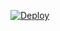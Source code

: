 [![Deploy](https://www.herokucdn.com/deploy/button.svg)](https://heroku.com/deploy?template=https://github.com/TEAM-BLAZ/testblaze)

